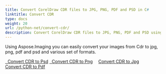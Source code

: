 ```yaml
---
title: Convert CorelDraw CDR files to JPG, PNG, PDF and PSD in C#
linktitle: Convert CDR
type: docs
weight: 20
url: /python-net/convert-cdr/
description: Convert CorelDraw CDR files to JPG, PNG, PDF and PSD using the C# Image Processing Library.
---
```


Using Aspose.Imaging you can easily convert your images from Cdr to jpg, png, pdf and psd and various set of formats.

[  Convert CDR to Psd](/imaging/python-net/convert-cdr-to-psd/)
[  Convert CDR to Png](/imaging/python-net/convert-cdr-to-png/)
`  `[Convert CDR to Jpg](/imaging/python-net/convert-cdr-to-jpg/)
`  `[Convert CDR to Pdf](/imaging/python-net/convert-cdr-to-pdf/)
